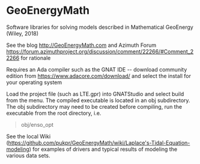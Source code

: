 # GeoEnergyMath
Software libraries for solving models described in Mathematical GeoEnergy (Wiley, 2018)

See the blog http://GeoEnergyMath.com and Azimuth Forum
https://forum.azimuthproject.org/discussion/comment/22266/#Comment_22266 for rationale

Requires an Ada compiler such as the GNAT IDE -- download community edition from https://www.adacore.com/download/ and select the install for your operating system

Load the project file (such as LTE.gpr) into GNATStudio and select build from the menu. The compiled executable is located in an obj subdirectory.  The obj subdirectory may need to be created before compiling, run the executable from the root directory, i.e. 

> obj/enso_opt

See the local Wiki (https://github.com/pukpr/GeoEnergyMath/wiki/Laplace's-Tidal-Equation-modeling) for examples of drivers and typical results of modeling the various data sets.
